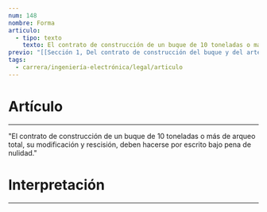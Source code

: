 ```yaml
---
num: 148
nombre: Forma
articulo:
  - tipo: texto
    texto: El contrato de construcción de un buque de 10 toneladas o más de arqueo total, su modificación y rescisión, deben hacerse por escrito bajo pena de nulidad.
previo: "[[Sección 1, Del contrato de construcción del buque y del artefacto|Sección 1, Del contrato de construcción del buque y del artefacto]]"
tags:
  - carrera/ingeniería-electrónica/legal/articulo
---
```

# Artículo
---
"El contrato de construcción de un buque de 10 toneladas o más de arqueo total, su modificación y rescisión, deben hacerse por escrito bajo pena de nulidad."

# Interpretación
---
